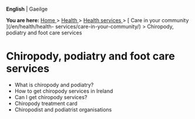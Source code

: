 **English** |  Gaeilge 

**You are here:** [ Home ](/en/) > [ Health ](/en/health/) > [ Health services
](/en/health/health-services/) > [ Care in your community ](/en/health/health-
services/care-in-your-community/) > Chiropody, podiatry and foot care services

#  Chiropody, podiatry and foot care services

  * What is chiropody and podiatry? 
  * How to get chiropody services in Ireland 
  * Can I get chiropody services? 
  * Chiropody treatment card 
  * Chiropodist and podiatrist organisations 
